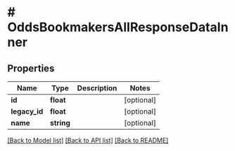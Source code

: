 # # OddsBookmakersAllResponseDataInner

## Properties

Name | Type | Description | Notes
------------ | ------------- | ------------- | -------------
**id** | **float** |  | [optional]
**legacy_id** | **float** |  | [optional]
**name** | **string** |  | [optional]

[[Back to Model list]](../../README.md#models) [[Back to API list]](../../README.md#endpoints) [[Back to README]](../../README.md)
